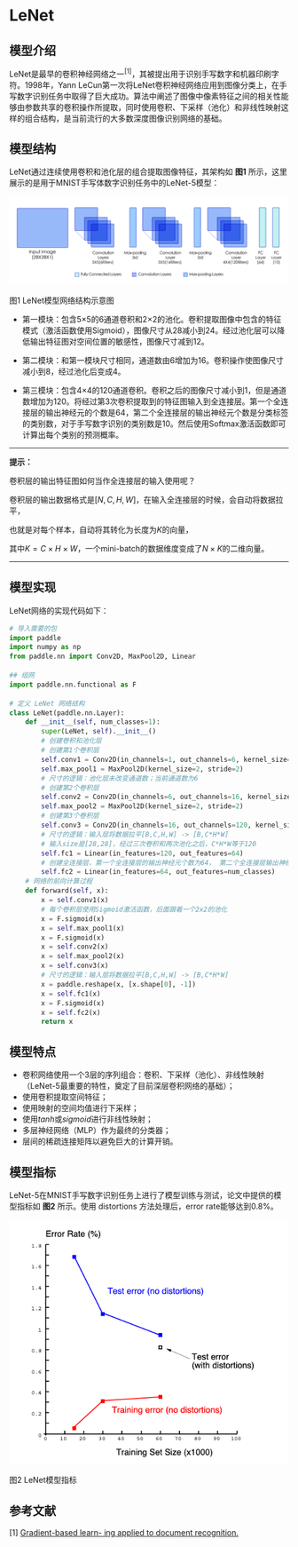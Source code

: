 # LeNet

## 模型介绍

LeNet是最早的卷积神经网络之一<sup>[1]</sup>，其被提出用于识别手写数字和机器印刷字符。1998年，Yann LeCun第一次将LeNet卷积神经网络应用到图像分类上，在手写数字识别任务中取得了巨大成功。算法中阐述了图像中像素特征之间的相关性能够由参数共享的卷积操作所提取，同时使用卷积、下采样（池化）和非线性映射这样的组合结构，是当前流行的大多数深度图像识别网络的基础。

## 模型结构

LeNet通过连续使用卷积和池化层的组合提取图像特征，其架构如 **图1** 所示，这里展示的是用于MNIST手写体数字识别任务中的LeNet-5模型：

![图1 LeNet模型网络结构示意图](../../../images/computer_vision/classification/LeNet.png)

图1 LeNet模型网络结构示意图


* 第一模块：包含5×5的6通道卷积和2×2的池化。卷积提取图像中包含的特征模式（激活函数使用Sigmoid），图像尺寸从28减小到24。经过池化层可以降低输出特征图对空间位置的敏感性，图像尺寸减到12。

* 第二模块：和第一模块尺寸相同，通道数由6增加为16。卷积操作使图像尺寸减小到8，经过池化后变成4。

* 第三模块：包含4×4的120通道卷积。卷积之后的图像尺寸减小到1，但是通道数增加为120。将经过第3次卷积提取到的特征图输入到全连接层。第一个全连接层的输出神经元的个数是64，第二个全连接层的输出神经元个数是分类标签的类别数，对于手写数字识别的类别数是10。然后使用Softmax激活函数即可计算出每个类别的预测概率。

------

**提示：**

卷积层的输出特征图如何当作全连接层的输入使用呢？

卷积层的输出数据格式是$[N, C, H, W]$，在输入全连接层的时候，会自动将数据拉平，

也就是对每个样本，自动将其转化为长度为$K$的向量，

其中$K = C \times H \times W$，一个mini-batch的数据维度变成了$N\times K$的二维向量。

------

## 模型实现

LeNet网络的实现代码如下：


```python
# 导入需要的包
import paddle
import numpy as np
from paddle.nn import Conv2D, MaxPool2D, Linear

## 组网
import paddle.nn.functional as F

# 定义 LeNet 网络结构
class LeNet(paddle.nn.Layer):
    def __init__(self, num_classes=1):
        super(LeNet, self).__init__()
        # 创建卷积和池化层
        # 创建第1个卷积层
        self.conv1 = Conv2D(in_channels=1, out_channels=6, kernel_size=5)
        self.max_pool1 = MaxPool2D(kernel_size=2, stride=2)
        # 尺寸的逻辑：池化层未改变通道数；当前通道数为6
        # 创建第2个卷积层
        self.conv2 = Conv2D(in_channels=6, out_channels=16, kernel_size=5)
        self.max_pool2 = MaxPool2D(kernel_size=2, stride=2)
        # 创建第3个卷积层
        self.conv3 = Conv2D(in_channels=16, out_channels=120, kernel_size=4)
        # 尺寸的逻辑：输入层将数据拉平[B,C,H,W] -> [B,C*H*W]
        # 输入size是[28,28]，经过三次卷积和两次池化之后，C*H*W等于120
        self.fc1 = Linear(in_features=120, out_features=64)
        # 创建全连接层，第一个全连接层的输出神经元个数为64， 第二个全连接层输出神经元个数为分类标签的类别数
        self.fc2 = Linear(in_features=64, out_features=num_classes)
    # 网络的前向计算过程
    def forward(self, x):
        x = self.conv1(x)
        # 每个卷积层使用Sigmoid激活函数，后面跟着一个2x2的池化
        x = F.sigmoid(x)
        x = self.max_pool1(x)
        x = F.sigmoid(x)
        x = self.conv2(x)
        x = self.max_pool2(x)
        x = self.conv3(x)
        # 尺寸的逻辑：输入层将数据拉平[B,C,H,W] -> [B,C*H*W]
        x = paddle.reshape(x, [x.shape[0], -1])
        x = self.fc1(x)
        x = F.sigmoid(x)
        x = self.fc2(x)
        return x
```

## 模型特点

- 卷积网络使用一个3层的序列组合：卷积、下采样（池化）、非线性映射（LeNet-5最重要的特性，奠定了目前深层卷积网络的基础）；
- 使用卷积提取空间特征；
- 使用映射的空间均值进行下采样；
- 使用$tanh$或$sigmoid$进行非线性映射；
- 多层神经网络（MLP）作为最终的分类器；
- 层间的稀疏连接矩阵以避免巨大的计算开销。

## 模型指标

LeNet-5在MNIST手写数字识别任务上进行了模型训练与测试，论文中提供的模型指标如 **图2** 所示。使用 distortions 方法处理后，error rate能够达到0.8%。

![图2 LeNet模型指标](../../../images/computer_vision/classification/LeNet_Error_Rate.png)

图2 LeNet模型指标

## 参考文献

[1] [Gradient-based learn- ing applied to document recognition.](http://vision.stanford.edu/cs598_spring07/papers/Lecun98.pdf)